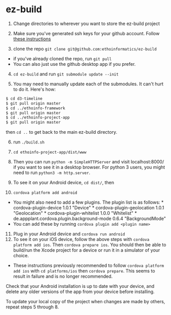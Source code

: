 ez-build
========

1. Change directories to wherever you want to store the ez-build project
2. Make sure you've generated ssh keys for your github account. Follow [these instructions](https://help.github.com/articles/generating-ssh-keys/)

3. clone the repo `git clone git@github.com:ethoinformatics/ez-build`
  * if you've already cloned the repo, run `git pull`
  * You can also just use the github desktop app if you prefer.

4. `cd ez-build` and run `git submodule update --init`

5. You may need to manually update each of the submodules. It can't hurt to do it. Here's how:

```bash
$ cd d3-timeline
$ git pull origin master
$ cd ../ethoinfo-framework
$ git pull origin master
$ cd ../ethoinfo-project-app
$ git pull origin master
```

then  `cd ..` to get back to the main ez-build directory.

6. run `./build.sh`

7. `cd ethoinfo-project-app/dist/www`

8. Then you can run `python -m SimpleHTTPServer` and visit localhost:8000/ if you want to see it in a desktop browser. For python 3 users, you might need to run `python3 -m http.server`.
9. To see it on your Android device, `cd dist/`, then
10. `cordova platform add android`
  *  You might also need to add a few plugins. The plugin list is as follows:
    * cordova-plugin-device 1.0.1 "Device"
    * cordova-plugin-geolocation 1.0.1 "Geolocation"
    * cordova-plugin-whitelist 1.0.0 "Whitelist"
    * de.appplant.cordova.plugin.background-mode 0.6.4 "BackgroundMode"
  *  You can add these by running `cordova plugin add <plugin name>`
11. Plug in your Android device and `cordova run android`
12. To see it on your iOS device, follow the above steps with `cordova platform add ios`. Then `cordova prepare ios`. You should then be able to build/run the Xcode project for a device or run it in a simulator of your choice.
  *  These instructions previously recommended to follow `cordova platform add ios` with `cd platforms/ios` then `cordova prepare`. This seems to result in failure and is no longer recommended.

Check that your Android installation is up to date with your device, and delete any older versions of the app from your device before installing.

To update your local copy of the project when changes are made by others, repeat steps 5 through 8.
